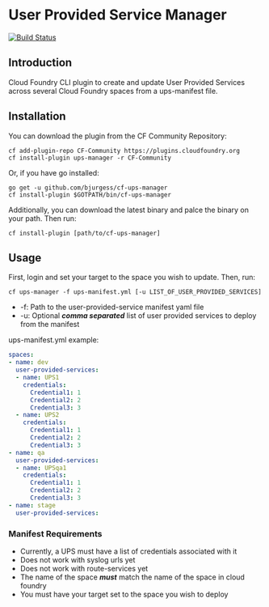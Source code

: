 # User Provided Service Manager
[![Build Status](https://travis-ci.org/bjurgess1/cf-ups-manager.svg?branch=master)](https://travis-ci.org/bjurgess1/cf-ups-manager)
## Introduction
Cloud Foundry CLI plugin to create and update User Provided Services across several Cloud Foundry spaces from a ups-manifest file.

## Installation
You can download the plugin from the CF Community Repository:
```
cf add-plugin-repo CF-Community https://plugins.cloudfoundry.org
cf install-plugin ups-manager -r CF-Community
```
Or, if you have go installed:
```
go get -u github.com/bjurgess/cf-ups-manager
cf install-plugin $GOTPATH/bin/cf-ups-manager
```
Additionally, you can download the latest binary and palce the binary on your path. Then run:
```
cf install-plugin [path/to/cf-ups-manager]
```

## Usage
First, login and set your target to the space you wish to update. Then, run:
```
cf ups-manager -f ups-manifest.yml [-u LIST_OF_USER_PROVIDED_SERVICES]
```

* -f: Path to the user-provided-service manifest yaml file
* -u: Optional ***comma separated*** list of user provided services to deploy from the manifest

ups-manifest.yml example:
```yaml
spaces:
- name: dev
  user-provided-services:
  - name: UPS1
    credentials:
      Credential1: 1
      Credential2: 2
      Credential3: 3
  - name: UPS2
    credentials:
      Credential1: 1
      Credential2: 2
      Credential3: 3
- name: qa
  user-provided-services:
  - name: UPSqa1
    credentials:
      Credential1: 1
      Credential2: 2
      Credential3: 3
- name: stage
  user-provided-services:
```

### Manifest Requirements
* Currently, a UPS must have a list of credentials associated with it
* Does not work with syslog urls yet
* Does not work with route-services yet 
* The name of the space ***must*** match the name of the space in cloud foundry
* You must have your target set to the space you wish to deploy
